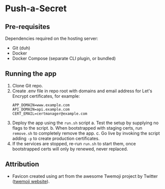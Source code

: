 # Push-a-Secret

## Pre-requisites

Dependencies required on the hosting server:

* Git (duh)
* Docker
* Docker Compose (separate CLI plugin, or bundled)

## Running the app

1. Clone Git repo.
2. Create .env file in repo root with domains and email address for Let's Encrypt certificates, for example:
    ```
    APP_DOMAIN=www.example.com
    API_DOMAIN=api.example.com
    CERT_EMAIL=certmanager@example.com
    ```
3. Deploy the app using the `run.sh` script
    a. Test the setup by supplying no flags to the script.
    b. When bootstrapped with staging certs, run `remove.sh` to completely remove the app.
    c. Go live by invoking the script adding `-p` to create production certificates.
4. If the services are stopped, re-run `run.sh` to start them, once bootstrapped certs will only by renewed, never replaced.

## Attribution

* Favicon created using art from the awesome Twemoji project by Twitter ([twemoji website]).

[twemoji website]: https://twemoji.twitter.com/